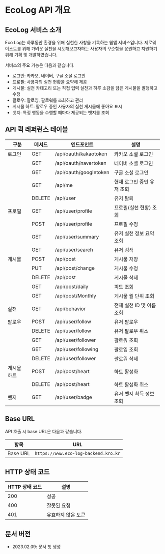 # EcoLog API 개요

## EcoLog 서비스 소개

Eco Log는 하루동안 환경을 위해 실천한 사항을 기록하는 웹앱 서비스입니다. 제로웨이스트를 위해 가벼운 실천을 시도해보고자하는 사용자의 꾸준함을 응원하고 지원하기 위해 기획 및 개발하였습니다.

서비스의 주요 기능은 다음과 같습니다.

* 로그인: 카카오, 네이버, 구글 소셜 로그인
* 프로필: 사용자의 실천 현황을 요약해 제공
* 게시물: 실천 카테고리 또는 직접 입력 실천과 하루 소감을 담은 게시물을 발행하고 수정
* 팔로우: 팔로잉, 팔로워를 조회하고 관리
* 게시물 하트: 팔로우 중인 사용자의 실천 게시물에 좋아요 표시
* 뱃지: 특정 행동을 수행할 때마다 제공되는 뱃지를 조회

## API 퀵 레퍼런스 테이블

| 구분     | 메서드    | 엔드포인트                  | 설명               |
| ------ | ------ | ---------------------- | ---------------- |
| 로그인    | GET    | /api/oauth/kakaotoken  | 카카오 소셜 로그인       |
|        | GET    | /api/oauth/navertoken  | 네이버 소셜 로그인       |
|        | GET    | /api/oauth/googletoken | 구글 소셜 로그인        |
|        | GET    | /api/me                | 현재 로그인 중인 유저 조회  |
|        | DELETE | /api/user              | 유저 탈퇴            |
| 프로필    | GET    | /api/user/profile      | 프로필(실천 현황) 조회    |
|        | POST   | /api/user/profile      | 프로필 수정           |
|        | GET    | /api/user/summary      | 유저 실천 정보 요약 조회   |
|        | GET    | /api/user/search       | 유저 검색            |
| 게시물    | POST   | /api/post              | 게시물 저장           |
|        | PUT    | /api/post/change       | 게시물 수정           |
|        | DELETE | /api/post              | 게시물 삭제           |
|        | GET    | /api/post/daily        | 피드 조회            |
|        | GET    | /api/post/Monthly      | 게시물 월 단위 조회      |
| 실천     | GET    | /api/behavior          | 전체 실천 ID 및 이름 조회 |
| 팔로우    | POST   | /api/user/follow       | 유저 팔로우           |
|        | DELETE | /api/user/follow       | 유저 팔로우 취소        |
|        | GET    | /api/user/follower     | 팔로워 조회           |
|        | GET    | /api/user/following    | 팔로잉 조회           |
|        | DELETE | /api/user/follower     | 팔로워 삭제           |
| 게시물 하트 | POST   | /api/post/heart        | 하트 활성화           |
|        | DELETE | /api/post/heart        | 하트 활성화 취소        |
| 뱃지     | GET    | /api/user/badge        | 유저 뱃지 획득 정보 조회   |

## Base URL

API 호출 시 base URL은 다음과 같습니다.

| 항목       | URL                                  |
| -------- | ------------------------------------ |
| Base URL | `https://www.eco-log-backend.kro.kr` |

## HTTP 상태 코드

| HTTP 상태 코드 | 설명         |
| ---------- | ---------- |
| 200        | 성공         |
| 400        | 잘못된 요청     |
| 401        | 유효하지 않은 토큰 |

## 문서 버전

* 2023.02.09: 문서 첫 생성
